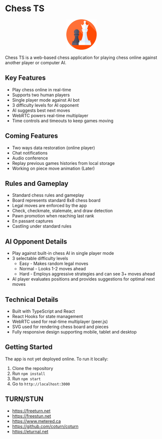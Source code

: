 # Chess TS

<center>
    <img src="public/chess.png" alt="Chess TS screenshot" width="100">
</center>

Chess TS is a web-based chess application for playing chess online against another player or computer AI.

## Key Features

- Play chess online in real-time
- Supports two human players
- Single player mode against AI bot
- 3 difficulty levels for AI opponent
- AI suggests best next moves
- WebRTC powers real-time multiplayer
- Time controls and timeouts to keep games moving

## Coming Features

- Two ways data restoration (online player)
- Chat notifications
- Audio conference
- Replay previous games histories from local storage
- Working on piece move animation (Later)

## Rules and Gameplay

- Standard chess rules and gameplay
- Board represents standard 8x8 chess board
- Legal moves are enforced by the app
- Check, checkmate, stalemate, and draw detection
- Pawn promotion when reaching last rank
- En passant captures
- Castling under standard rules

## AI Opponent Details

- Play against built-in chess AI in single player mode
- 3 selectable difficulty levels
  - Easy - Makes random legal moves
  - Normal - Looks 1-2 moves ahead
  - Hard - Employs aggressive strategies and can see 3+ moves ahead
- AI player evaluates positions and provides suggestions for optimal next moves

## Technical Details

- Built with TypeScript and React
- React Hooks for state management
- WebRTC used for real-time multiplayer (peer.js)
- SVG used for rendering chess board and pieces
- Fully responsive design supporting mobile, tablet and desktop

## Getting Started

The app is not yet deployed online. To run it locally:

1. Clone the repository
2. Run `npm install`
3. Run `npm start`
4. Go to `http://localhost:3000`

## TURN/STUN

- https://freeturn.net
- https://freestun.net
- https://www.metered.ca
- https://github.com/coturn/coturn
- https://eturnal.net
